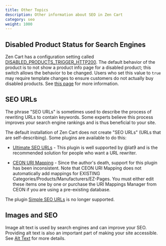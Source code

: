 ```yaml
---
title: Other Topics 
description: Other information about SEO in Zen Cart 
category: seo
weight: 1000
---
```


## Disabled Product Status for Search Engines
Zen Cart has a configuration setting called [DISABLED_PRODUCTS_TRIGGER_HTTP200](/user/admin_pages/configuration/configuration_stock/#disabled_product_status_for_search_engines).  The default behavior of the product is to not show a product info page for a disabled product; this switch allows the behavior to be changed.  Users who set this value to `true` may require template changes to ensure customers do not actually buy disabled products. See [this page](https://github.com/zencart/zencart/discussions/6165) for more information.

## SEO URLs 

The phrase "SEO URLs" is sometimes used to describe the process of rewriting URLs to contain keywords.   Some experts believe this process improves your search engine rankings and is thus beneficial to your site. 

The default installation of Zen Cart does not create "SEO URLs" (URLs that are self-describing).  Some plugins are available to do this:

- [Ultimate SEO URLs](https://www.zen-cart.com/downloads.php?do=file&id=132) - This plugin is well supported by @lat9 and is the recommended solution for people who want a URL rewriter.

- [CEON URI Mapping](https://github.com/JSWebSteve/Ceon-URI-Mapping-V5.1.0) - Since the author's death, support for this plugin has been inconsistent.  Note that CEON URI Mapping does not automatically add mappings for EXISTING Categories/Products/Manufacturers/EZ-Pages.  You must either edit these items one by one or purchase the URI Mappings Manager from CEON if you are using a pre-existing database.  

The plugin [Simple SEO URLs](https://www.zen-cart.com/downloads.php?do=file&id=1754) is no longer supported.


## Images and SEO
Image alt text is used by search engines and can improve your SEO.  Providing alt text is also an important part of making your site accessible.  See [Alt Text](/user/accessibility/concerns/alt_text/) for more details. 

